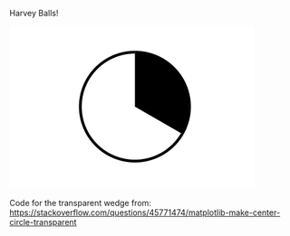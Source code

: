 Harvey Balls!  

![png/033-black.png](033-black.png)

Code for the transparent wedge from: https://stackoverflow.com/questions/45771474/matplotlib-make-center-circle-transparent
